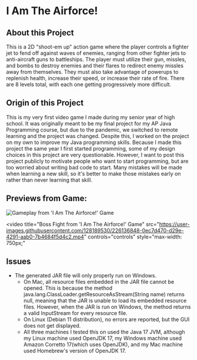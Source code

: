 # I Am The Airforce!

## About this Project
This is a 2D "shoot-em up" action game where the player controls a
fighter jet to fend off against waves of enemies, ranging from other
fighter jets to anti-aircraft guns to battleships. The player must utilize
their gun, missles, and bombs to destroy enemies and their flares to redirect
enemy missles away from themselves. They must also take advantage of powerups
to replenish health, increase their speed, or increase their rate of fire.
There are 8 levels total, with each one getting progressively more difficult.


## Origin of this Project
This is my very first video game I made during my senior year of high school.
It was originally meant to be my final project for my AP Java Programming
course, but due to the pandemic, we switched to remote learning and the
project was changed. Despite this, I worked on the project on my own to
improve my Java programming skills. Because I made this project the same
year I first started programming, some of my design choices in this project
are very questionable. However, I want to post this project publicly to
motivate people who want to start programming, but are too worried about 
writing bad code to start. Many mistakes will be made when learning a new
skill, so it's better to make those mistakes early on rather than never
learning that skill.

## Previews from Game:

![Gameplay from 'I Am The Airforce!' Game](https://user-images.githubusercontent.com/128189530/226136822-e7661dd5-2360-4fa7-b256-7f60f1dfb390.gif)



<video title="Boss Fight from 'I Am The Airforce!' Game" src="https://user-images.githubusercontent.com/128189530/226136848-0ec7d470-d29e-4291-aab0-7b4684f5d4c2.mp4" controls="controls" style="max-width: 750px;"</video>



## Issues

* The generated JAR file will only properly run on Windows.
  * On Mac, all resource files embedded in the JAR file cannot be opened. This is because the method java.lang.ClassLoader.getResourceAsStream(String name) returns null, meaning that the JAR is unable to load its embedded resource files. However, when the JAR is run on Windows, the method returns a valid InputStream for every resource file.
  * On Linux (Debian 11 distribution), no errors are reported, but the GUI does not get displayed.
  * All three machines I tested this on used the Java 17 JVM, although my Linux machine used OpenJDK 17, my Windows machine used Amazon Corretto 17(which uses OpenJDK), and my Mac machine used Homebrew's version of OpenJDK 17.
